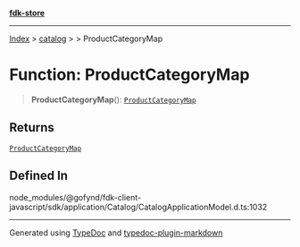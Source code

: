 [**fdk-store**](../../../README.md)
***

[Index](../../../API.md) > [catalog](../../README.md) > [<internal>](../README.md) > ProductCategoryMap

# Function: ProductCategoryMap

> **ProductCategoryMap**(): [`ProductCategoryMap`](../type-aliases/type-alias.ProductCategoryMap.md)

## Returns

[`ProductCategoryMap`](../type-aliases/type-alias.ProductCategoryMap.md)

## Defined In

node\_modules/@gofynd/fdk-client-javascript/sdk/application/Catalog/CatalogApplicationModel.d.ts:1032

***
Generated using [TypeDoc](https://typedoc.org/) and [typedoc-plugin-markdown](https://www.npmjs.com/package/typedoc-plugin-markdown)
